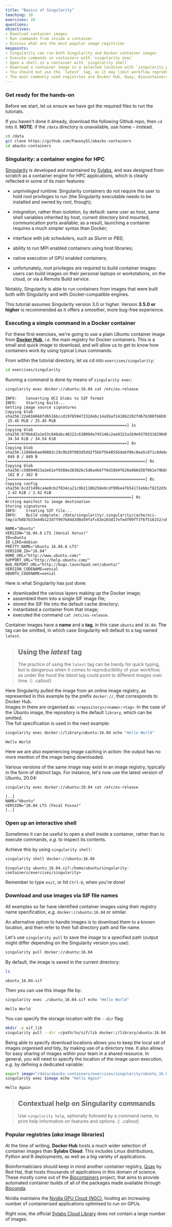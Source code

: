 ```yaml
---
title: "Basics of Singularity"
teaching: 10
exercises: 20
questions:
objectives:
- Download container images
- Run commands from inside a container
- Discuss what are the most popular image registries
keypoints:
- Singularity can run both Singularity and Docker container images
- Execute commands in containers with `singularity exec`
- Open a shell in a container with `singularity shell`
- Download a container image in a selected location with `singularity pull`
- You should not use the `latest` tag, as it may limit workflow reproducibility
- The most commonly used registries are Docker Hub, Quay, Biocontainers and Nvidia GPU Cloud
---
```



### Get ready for the hands-on

Before we start, let us ensure we have got the required files to run the tutorials.

If you haven't done it already, download the following Github repo, then `cd` into it.  **NOTE**: if the `/data` directory is unavailable, use home `~` instead.

```bash
cd /data
git clone https://github.com/PawseySC/abacbs-containers
cd abacbs-containers
```


### Singularity: a container engine for HPC

[Singularity](https://sylabs.io/singularity/) is developed and maintained by [Sylabs](https://sylabs.io), and was designed from scratch as a container engine for HPC applications, which is clearly reflected in some of its main features:

* *unprivileged* runtime: Singularity containers do not require the user to hold root privileges to run (the Singularity executable needs to be installed and owned by *root*, though);

* *integration*, rather than *isolation*, by default: same user as host, same shell variables inherited by host, current directory bind mounted, communication ports available; as a result, launching a container requires a much simpler syntax than Docker;

* interface with job schedulers, such as *Slurm* or *PBS*;

* ability to run MPI enabled containers using host libraries;

* native execution of GPU enabled containers;

* unfortunately, *root* privileges are required to build container images: users can build images on their personal laptops or workstations, on the cloud, or via a Remote Build service.

Notably, Singularity is able to run containers from images that were built both with Singularity and with Docker-compatible engines.

This tutorial assumes Singularity version 3.0 or higher. Version **3.5.0 or higher** is recommended as it offers a smoother, more bug-free experience.


### Executing a simple command in a Docker container

For these first exercises, we're going to use a plain *Ubuntu* container image from [**Docker Hub**](https://hub.docker.com), *i.e.* the main registry for Docker containers.  This is a small and quick image to download, and will allow us to get to know how containers work by using typical Linux commands.  

From within the tutorial directory, let us cd into `exercises/singularity`:

```bash
cd exercises/singularity
```

Running a command is done by means of `singularity exec`:

```bash
singularity exec docker://ubuntu:16.04 cat /etc/os-release
```

```output
INFO:    Converting OCI blobs to SIF format
INFO:    Starting build...
Getting image source signatures
Copying blob sha256:22e816666fd6516bccd19765947232debc14a5baf2418b2202fd67b3807b6b91
 25.45 MiB / 25.45 MiB [====================================================] 1s
Copying blob sha256:079b6d2a1e53c648abc48222c63809de745146c2ee8322a1b9e93703318290d6
 34.54 KiB / 34.54 KiB [====================================================] 0s
Copying blob sha256:11048ebae90883c19c9b20f003d5dd2f5bbf5b48556dabf06c8ea5c871c8debe
 849 B / 849 B [============================================================] 0s
Copying blob sha256:c58094023a2e61ef9388e283026c5d6a4b6ff6d10d4f626e866d38f061e79bb9
 162 B / 162 B [============================================================] 0s
Copying config sha256:6cd71496ca4e0cb2f834ca21c9b2110b258e9cdf09be47b54172ebbcf8232d3d
 2.42 KiB / 2.42 KiB [======================================================] 0s
Writing manifest to image destination
Storing signatures
INFO:    Creating SIF file...
INFO:    Build complete: /data/singularity/.singularity/cache/oci-tmp/a7b8b7b33e44b123d7f997bd4d3d0a59fafc63e203d17efedf09ff3f6f516152/ubuntu_16.04.sif

NAME="Ubuntu"
VERSION="16.04.6 LTS (Xenial Xerus)"
ID=ubuntu
ID_LIKE=debian
PRETTY_NAME="Ubuntu 16.04.6 LTS"
VERSION_ID="16.04"
HOME_URL="http://www.ubuntu.com/"
SUPPORT_URL="http://help.ubuntu.com/"
BUG_REPORT_URL="http://bugs.launchpad.net/ubuntu/"
VERSION_CODENAME=xenial
UBUNTU_CODENAME=xenial
```

Here is what Singularity has just done:

* downloaded the various layers making up the Docker image;
* assembled them into a single SIF image file;
* stored the SIF file into the default cache directory;
* instantiated a container from that image;
* executed the command `cat /etc/os-release`.

Container images have a **name** and a **tag**, in this case `ubuntu` and `16.04`.  The tag can be omitted, in which case Singularity will default to a tag named `latest`.


> ## Using the *latest* tag
>
> The practice of using the `latest` tag can be handy for quick typing, but is dangerous when it comes to reproducibility of your workflow, as under the hood the *latest* tag could point to different images over time.
{: .callout}


Here Singularity pulled the image from an online image registry, as represented in this example by the prefix `docker://`, that corresponds to Docker Hub.  
Images in there are organised as: `<repository>/<name>:<tag>`.  In the case of the Ubuntu image, the repository is the default `library`, which can be omitted.  
The full specification is used in the next example:

```bash
singularity exec docker://library/ubuntu:16.04 echo "Hello World"
```

```output
Hello World
```

Here we are also experiencing image caching in action: the output has no more mention of the image being downloaded.

Various versions of the same image may exist in an image registry, typically in the form of distinct tags.  For instance, let's now use the latest version of Ubuntu, 20.04:

```bash
singularity exec docker://ubuntu:20.04 cat /etc/os-release
```

```output
[..]
NAME="Ubuntu"
VERSION="20.04 LTS (Focal Fossa)"
[..]
```


### Open up an interactive shell

Sometimes it can be useful to open a shell inside a container, rather than to execute commands, *e.g.* to inspect its contents.

Achieve this by using `singularity shell`:

```bash
singularity shell docker://ubuntu:16.04
```

```output
Singularity ubuntu_16.04.sif:/home/ubuntu/singularity-containers/exercises/singularity>
```

Remember to type `exit`, or hit `Ctrl-D`, when you're done!


### Download and use images via SIF file names

All examples so far have identified container images using their registry name specification, *e.g.* `docker://ubuntu:16.04` or similar.

An alternative option to handle images is to download them to a known location, and then refer to their full directory path and file name.

Let's use `singularity pull` to save the image to a specified path (output might differ depending on the Singularity version you use):

```bash
singularity pull docker://ubuntu:16.04
```

By default, the image is saved in the current directory:

```bash
ls
```

```output
ubuntu_16.04.sif
```

Then you can use this image file by:

```bash
singularity exec ./ubuntu_16.04.sif echo "Hello World"
```

```output
Hello World
```

You can specify the storage location with the `--dir` flag:

```bash
mkdir -p sif_lib
singularity pull --dir ~/path/to/sif/lib docker://library/ubuntu:16.04
```

Being able to specify download locations allows you to keep the local set of images organised and tidy, by making use of a directory tree.  It also allows for easy sharing of images within your team in a shared resource.  In general, you will need to specify the location of the image upon execution, *e.g.* by defining a dedicated variable:

```bash
export image="/data/abacbs-containers/exercises/singularity/ubuntu_16.04.sif"
singularity exec $image echo "Hello Again"
```

```output
Hello Again
```


> ## Contextual help on Singularity commands
>
> Use `singularity help`, optionally followed by a command name, to print help information on features and options.
{: .callout}


### Popular registries (*aka* image libraries)

At the time of writing, **Docker Hub** hosts a much wider selection of container images than **Sylabs Cloud**.  This includes Linux distributions, Python and R deployments, as well as a big variety of applications.

Bioinformaticians should keep in mind another container registry, [Quay](https://quay.io) by Red Hat, that hosts thousands of applications in this domain of science.  These mostly come out of the [Biocontainers](https://biocontainers.pro) project, that aims to provide automated container builds of all of the packages made available through [Bioconda](https://bioconda.github.io).

Nvidia maintains the [Nvidia GPU Cloud (NGC)](https://ngc.nvidia.com), hosting an increasing number of containerised applications optimised to run on GPUs.

Right now, the official [Sylabs Cloud Library](https://cloud.sylabs.io) does not contain a large number of images.


